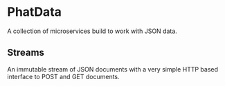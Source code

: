 # PhatData

A collection of microservices build to work with JSON data.

## Streams

An immutable stream of JSON documents with a very simple HTTP based interface to POST and GET documents.
